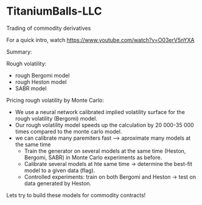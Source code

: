 # TitaniumBalls-LLC
Trading of commodity derivatives

For a quick intro, watch https://www.youtube.com/watch?v=O03erV5nYXA

Summary:

Rough volatility:

- rough Bergomi model
- rough Heston model
- SABR model

Pricing rough volatility by Monte Carlo:
- We use a neural network calibrated implied volatility surface for the rough volatility (Bergomi) model.
- Our rough volatility model speeds up the calculation by 20 000-35 000 times compared to the monte carlo model.
- we can calibrate many paremiters fast --> aproximate many models at the same time
  * Train the generator on several models at the same time (Heston, Bergomi, SABR) in Monte Carlo experiments as before.
  * Calibrate several models at hte same time -> determine the best-fit model to a given data (flag).
  * Controlled experiments: train on both Bergomi and Heston -> test on data generated by Heston.

Lets try to build these models for commodity contracts!

